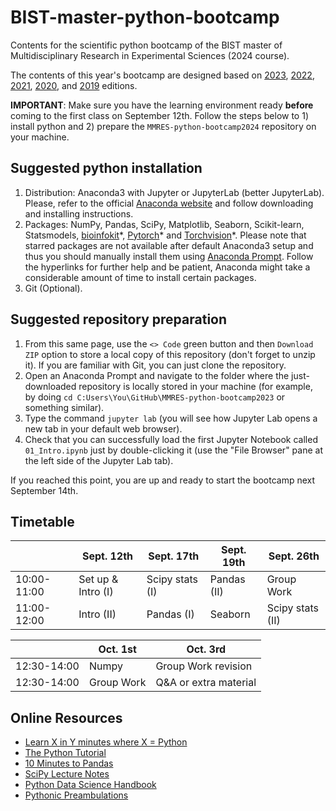 # BIST-master-python-bootcamp

Contents for the scientific python bootcamp of the BIST master of Multidisciplinary Research in Experimental Sciences (2024 course).

The contents of this year's bootcamp are designed based on [2023](https://github.com/MMRES-PyBootcamp/MMRES-python-bootcamp2023), [2022](https://github.com/MMRES-PyBootcamp/MMRES-python-bootcamp2022), [2021](https://github.com/MMRES-PyBootcamp/MMRES-python-bootcamp2021), [2020](https://github.com/germannp/BIST-Python-Bootcamp), and [2019](https://github.com/BorjaRequena/BIST-master-python-bootcamp) editions.

**IMPORTANT**: Make sure you have the learning environment ready **before** coming to the first class on September 12th. Follow the steps below to 1) install python and 2) prepare the `MMRES-python-bootcamp2024` repository on your machine.

Suggested python installation
-----------------------------
1. Distribution: Anaconda3 with Jupyter or JupyterLab (better JupyterLab). Please, refer to the official [Anaconda website](https://www.anaconda.com/download) and follow downloading and installing instructions.
2. Packages: NumPy, Pandas, SciPy, Matplotlib, Seaborn, Scikit-learn, Statsmodels, [bioinfokit](https://anaconda.org/bioconda/bioinfokit)\*, [Pytorch](https://anaconda.org/pytorch/pytorch)\* and [Torchvision](https://anaconda.org/pytorch/torchvision)\*. Please note that starred packages are not available after default Anaconda3 setup and thus you should manually install them using [Anaconda Prompt](https://docs.anaconda.com/free/anaconda/packages/install-packages/). Follow the hyperlinks for further help and be patient, Anaconda might take a considerable amount of time to install certain packages.
3. Git (Optional).

Suggested repository preparation
----------------------
1. From this same page, use the `<> Code` green button and then `Download ZIP` option to store a local copy of this repository (don't forget to unzip it). If you are familiar with Git, you can just clone the repository.
2. Open an Anaconda Prompt and navigate to the folder where the just-downloaded repository is locally stored in your machine (for example, by doing `cd C:Users\You\GitHub\MMRES-python-bootcamp2023` or something similar).
3. Type the command `jupyter lab` (you will see how Jupyter Lab opens a new tab in your default web browser).
4. Check that you can successfully load the first Jupyter Notebook called `01_Intro.ipynb` just by double-clicking it (use the "File Browser" pane at the left side of the Jupyter Lab tab).

If you reached this point, you are up and ready to start the bootcamp next September 14th.

Timetable
---------

|              | Sept. 12th        | Sept. 17th      | Sept. 19th  | Sept. 26th          |
|--------------|--------------------|-----------------|-------------|---------------------|
| 10:00-11:00  | Set up & Intro (I) | Scipy stats (I) | Pandas (II) | Group Work  | 
| 11:00-12:00  | Intro (II)         | Pandas (I)      | Seaborn     | Scipy stats (II)    | 

|              |Oct. 1st              | Oct. 3rd              |
|--------------|-----------------------|-----------------------|
| 12:30-14:00  | Numpy                 | Group Work revision   |
| 12:30-14:00  |  Group Work            | Q&A or extra material |

Online Resources
----------------
* [Learn X in Y minutes where X = Python](https://learnxinyminutes.com/docs/python/)
* [The Python Tutorial](https://docs.python.org/3.6/tutorial/index.html)
* [10 Minutes to Pandas](https://pandas.pydata.org/pandas-docs/stable/10min.html)
* [SciPy Lecture Notes](http://www.scipy-lectures.org/)
* [Python Data Science Handbook](https://jakevdp.github.io/PythonDataScienceHandbook/)
* [Pythonic Preambulations](http://jakevdp.github.io/)
